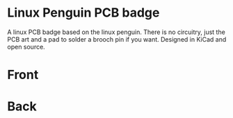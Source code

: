 # Linux Penguin PCB badge
A linux PCB badge based on the linux penguin. There is no circuitry, just the PCB art and a pad to solder a brooch pin if you want. Designed in KiCad and open source. 




# Front 







# Back
